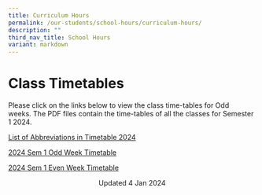 ```yaml
---
title: Curriculum Hours
permalink: /our-students/school-hours/curriculum-hours/
description: ""
third_nav_title: School Hours
variant: markdown
---
```

# Class Timetables

Please click on the links below to view the class time-tables for Odd weeks.&nbsp;The PDF files contain the time-tables of all the classes for Semester 1 2024.  

[List of Abbreviations in Timetable 2024](/files/List_of_Abbreviation_in_Timetable_2024.pdf)<br>

[2024 Sem 1 Odd Week Timetable](/files/2024_SEM_1_ODD_WEEK.pdf)

[2024 Sem 1 Even Week Timetable](/files/2024_SEM_1_EVEN_WEEK_v2.pdf)


<center> Updated 4 Jan 2024 </center>